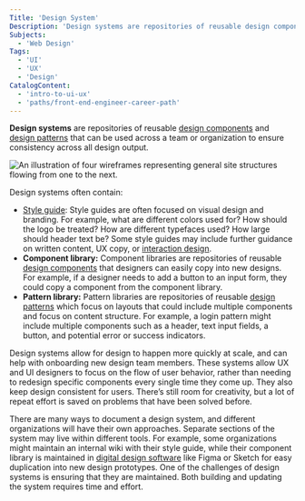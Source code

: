 ```yaml
---
Title: 'Design System'
Description: 'Design systems are repositories of reusable design components and design patterns that can be used across a team or organization to ensure consistency across all design output.'
Subjects:
  - 'Web Design'
Tags:
  - 'UI'
  - 'UX'
  - 'Design'
CatalogContent:
  - 'intro-to-ui-ux'
  - 'paths/front-end-engineer-career-path'
---
```


**Design systems** are repositories of reusable [design components](https://www.codecademy.com/resources/docs/uiux/design-component) and [design patterns](https://www.codecademy.com/resources/docs/uiux/design-methodologies/design-pattern) that can be used across a team or organization to ensure consistency across all design output.

![An illustration of four wireframes representing general site structures flowing from one to the next.](https://raw.githubusercontent.com/Codecademy/docs/main/media/design-system.png)

Design systems often contain:

- [Style guide](https://www.codecademy.com/resources/docs/uiux/style-guide): Style guides are often focused on visual design and branding. For example, what are different colors used for? How should the logo be treated? How are different typefaces used? How large should header text be? Some style guides may include further guidance on written content, UX copy, or [interaction design](https://www.codecademy.com/resources/docs/uiux/interaction-design).
- **Component library:** Component libraries are repositories of reusable [design components](https://www.codecademy.com/resources/docs/uiux/design-component) that designers can easily copy into new designs. For example, if a designer needs to add a button to an input form, they could copy a component from the component library.
- **Pattern library:** Pattern libraries are repositories of reusable [design patterns](https://www.codecademy.com/resources/docs/uiux/design-pattern) which focus on layouts that could include multiple components and focus on content structure. For example, a login pattern might include multiple components such as a header, text input fields, a button, and potential error or success indicators.

Design systems allow for design to happen more quickly at scale, and can help with onboarding new design team members. These systems allow UX and UI designers to focus on the flow of user behavior, rather than needing to redesign specific components every single time they come up. They also keep design consistent for users. There’s still room for creativity, but a lot of repeat effort is saved on problems that have been solved before.

There are many ways to document a design system, and different organizations will have their own approaches. Separate sections of the system may live within different tools. For example, some organizations might maintain an internal wiki with their style guide, while their component library is maintained in [digital design software](https://www.codecademy.com/resources/docs/uiux/design-software) like Figma or Sketch for easy duplication into new design prototypes. One of the challenges of design systems is ensuring that they are maintained. Both building and updating the system requires time and effort.
